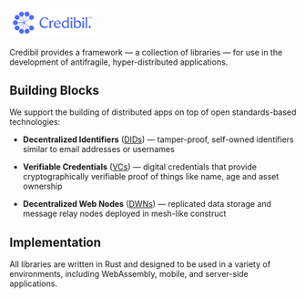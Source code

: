 <img src="logo-lockup.svg" alt="logo" width="30%"/>

Credibil provides a framework — a collection of libraries — for use in the
development of antifragile, hyper-distributed applications.

## Building Blocks

We support the building of distributed apps on top of open standards-based 
technologies:

- **Decentralized Identifiers** ([DIDs](https://github.com/credibil/did)) — 
tamper-proof, self-owned identifiers similar to email addresses or usernames

- **Verifiable Credentials** ([VCs](https://github.com/credibil/vc)) — digital 
credentials that provide cryptographically verifiable proof of things
like name, age and asset ownership

- **Decentralized Web Nodes** ([DWNs](https://github.com/credibil/dwn)) — 
replicated data storage and message relay nodes deployed in mesh-like construct

## Implementation

All libraries are written in Rust and designed to be used in a variety of 
environments, including WebAssembly, mobile, and server-side applications.


